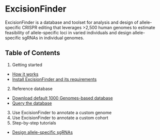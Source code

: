 # ExcisionFinder

ExcisionFinder is a database and toolset for analysis and design of allele-specific CRISPR editing that leverages >2,500 human genomes to estimate feasibility of allele-specific loci in varied individuals and design allele-specific sgRNAs in individual genomes. 

## Table of Contents
1. Getting started
* [How it works](https://github.com/keoughkath/ExcisionFinder/wiki/Overview)
* [Install ExcisionFinder and its requirements](https://github.com/keoughkath/ExcisionFinder/wiki/Install-ExcisionFinder-and-its-requirements)
2. Reference database
* [Download default 1000 Genomes-based database](https://github.com/keoughkath/ExcisionFinder/wiki/Download-the-ExcisionFinder-database)
* [Query the database](https://github.com/keoughkath/ExcisionFinder/wiki/Querying-ExcisionFinder-variant-annotations)
3. Use ExcisionFinder to annotate a custom genome
4. Use ExcisionFinder to annotate a custom cohort
5. Step-by-step tutorials
* [Design allele-specific sgRNAs](https://github.com/keoughkath/ExcisionFinder/wiki/Tutorial:-design-sgRNAs-in-an-individual-genome)
